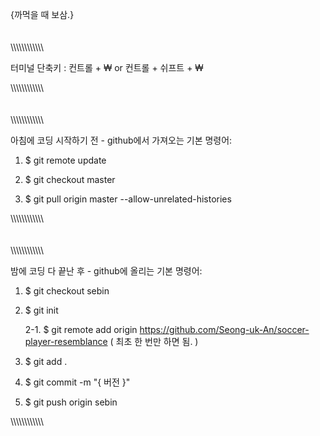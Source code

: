 {까먹을 때 보삼.}
\
\
\
\\\\\\\\\\\\\\\\\\\\\\\\

터미널 단축키 : 컨트롤 + ₩ or 컨트롤 + 쉬프트 + ₩

\\\\\\\\\\\\\\\\\\\\\\\\
\
\
\
\\\\\\\\\\\\\\\\\\\\\\\\

아침에 코딩 시작하기 전 - github에서 가져오는 기본 명령어:

1. $ git remote update

2. $ git checkout master

3. $ git pull origin master --allow-unrelated-histories

\\\\\\\\\\\\\\\\\\\\\\\\
\
\
\
\\\\\\\\\\\\\\\\\\\\\\\\

밤에 코딩 다 끝난 후 - github에 올리는 기본 명령어:

1. $ git checkout sebin

2. $ git init

   2-1. $ git remote add origin https://github.com/Seong-uk-An/soccer-player-resemblance ( 최초 한 번만 하면 됨. )

3. $ git add .

4. $ git commit -m "{ 버전 }"

5. $ git push origin sebin

\\\\\\\\\\\\\\\\\\\\\\\\

